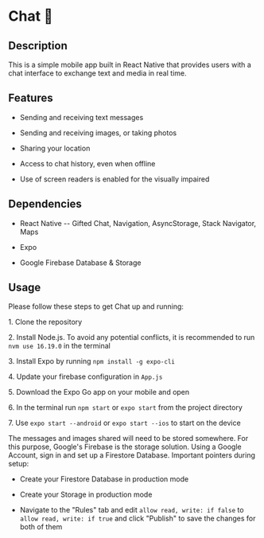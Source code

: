 # Chat 📱

## Description

This is a simple mobile app built in React Native that provides users with a chat interface to exchange text and media in real time.

## Features

- Sending and receiving text messages

- Sending and receiving images, or taking photos

- Sharing your location

- Access to chat history, even when offline

- Use of screen readers is enabled for the visually impaired

## Dependencies

- React Native -- Gifted Chat, Navigation, AsyncStorage, Stack Navigator, Maps

- Expo

- Google Firebase Database & Storage

## Usage

Please follow these steps to get Chat up and running:

1\. Clone the repository

2\. Install Node.js. To avoid any potential conflicts, it is recommended to run `nvm use 16.19.0` in the terminal

3\. Install Expo by running `npm install -g expo-cli`

4\. Update your firebase configuration in `App.js`

5\. Download the Expo Go app on your mobile and open

6\. In the terminal run `npm start` or `expo start` from the project directory

7\. Use `expo start --android` or `expo start --ios` to start on the device

The messages and images shared will need to be stored somewhere. For this purpose, Google's Firebase is the storage solution. Using a Google Account, sign in and set up a Firestore Database. Important pointers during setup:

- Create your Firestore Database in production mode

- Create your Storage in production mode

- Navigate to the "Rules" tab and edit `allow read, write: if false` to `allow read, write: if true` and click "Publish" to save the changes for both of them